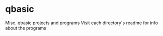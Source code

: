 # qbasic
Misc. qbasic projects and programs
Visit each directory's readme for info about the programs

